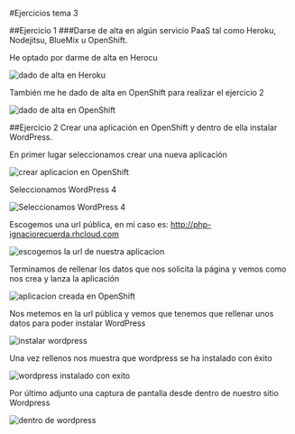 #Ejercicios tema 3


##Ejercicio 1
###Darse de alta en algún servicio PaaS tal como Heroku, Nodejitsu, BlueMix u OpenShift.

He optado por darme de alta en Herocu

![dado de alta en Heroku](https://www.dropbox.com/s/izlgum592wbyo1z/ejr1.png?dl=1)

También me he dado de alta en OpenShift para realizar el ejercicio 2

![dado de alta en OpenShift](https://www.dropbox.com/s/nowqnjqpkekf2oj/ejr1.2.png?dl=1)


##Ejercicio 2
Crear una aplicación en OpenShift y dentro de ella instalar WordPress.

En primer lugar seleccionamos crear una nueva aplicación

![crear aplicacion en OpenShift](https://www.dropbox.com/s/ddt3epsfhswr7fm/ejr2.1.png?dl=1)

Seleccionamos WordPress 4

![Seleccionamos WordPress 4](https://www.dropbox.com/s/6hn7455gtu0yyxz/ejr2.2.png?dl=1)

Escogemos una url pública, en mi caso es: http://php-ignaciorecuerda.rhcloud.com

![escogemos la url de nuestra aplicacion](https://www.dropbox.com/s/nr92axoulqt4vuo/ejr2.3.png?dl=1)

Terminamos de rellenar los datos que nos solicita la página y vemos como nos crea y lanza la aplicación

![aplicacion creada en OpenShift](https://www.dropbox.com/s/cwgrasytiiitd5e/ejr2.4.png?dl=1)

Nos metemos en la url pública y vemos que tenemos que rellenar unos datos para poder instalar WordPress

![instalar wordpress](https://www.dropbox.com/s/xwe280gezxe8r4f/ejr2.5.png?dl=1)

Una vez rellenos nos muestra que wordpress se ha instalado con éxito

![wordpress instalado con exito](https://www.dropbox.com/s/lexjunvhd6d1k8d/ejr2.6.png?dl=1)

Por último adjunto una captura de pantalla desde dentro de nuestro sitio Wordpress

![dentro de wordpress](https://www.dropbox.com/s/8hmdsb3ows3lq3x/ejr2.7.png?dl=1)


